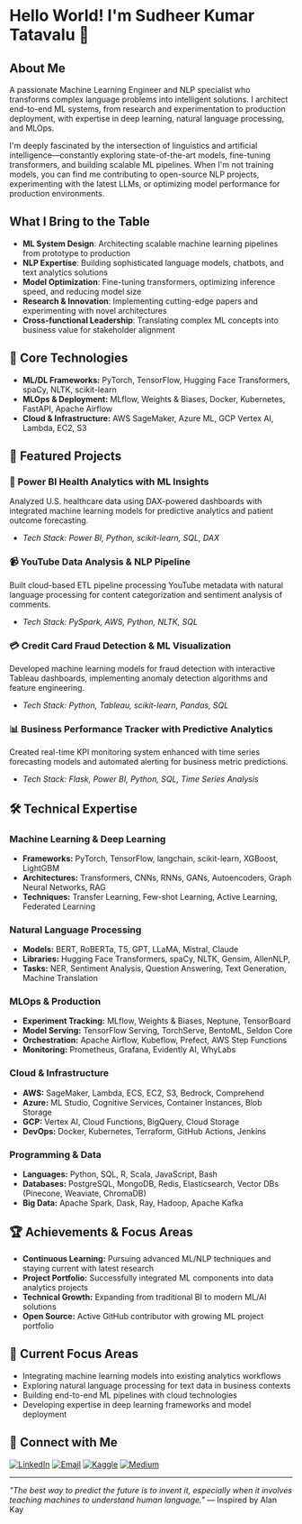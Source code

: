 # **Hello World! I'm Sudheer Kumar Tatavalu 👋**
  
## **About Me**
A passionate Machine Learning Engineer and NLP specialist who transforms complex language problems into intelligent solutions. I architect end-to-end ML systems, from research and experimentation to production deployment, with expertise in deep learning, natural language processing, and MLOps.

I'm deeply fascinated by the intersection of linguistics and artificial intelligence—constantly exploring state-of-the-art models, fine-tuning transformers, and building scalable ML pipelines. When I'm not training models, you can find me contributing to open-source NLP projects, experimenting with the latest LLMs, or optimizing model performance for production environments.


## **What I Bring to the Table**
- **ML System Design**: Architecting scalable machine learning pipelines from prototype to production
- **NLP Expertise**: Building sophisticated language models, chatbots, and text analytics solutions
- **Model Optimization**: Fine-tuning transformers, optimizing inference speed, and reducing model size
- **Research & Innovation**: Implementing cutting-edge papers and experimenting with novel architectures
- **Cross-functional Leadership**: Translating complex ML concepts into business value for stakeholder alignment

## **🧰 Core Technologies**
- **ML/DL Frameworks:** PyTorch, TensorFlow, Hugging Face Transformers, spaCy, NLTK, scikit-learn
- **MLOps & Deployment:** MLflow, Weights & Biases, Docker, Kubernetes, FastAPI, Apache Airflow
- **Cloud & Infrastructure:** AWS SageMaker, Azure ML, GCP Vertex AI, Lambda, EC2, S3

## **📂 Featured Projects**

### **🏥 Power BI Health Analytics with ML Insights**
Analyzed U.S. healthcare data using DAX-powered dashboards with integrated machine learning models for predictive analytics and patient outcome forecasting.
- *Tech Stack: Power BI, Python, scikit-learn, SQL, DAX*

### **📹 YouTube Data Analysis & NLP Pipeline**
Built cloud-based ETL pipeline processing YouTube metadata with natural language processing for content categorization and sentiment analysis of comments.
- *Tech Stack: PySpark, AWS, Python, NLTK, SQL*

### **💳 Credit Card Fraud Detection & ML Visualization**
Developed machine learning models for fraud detection with interactive Tableau dashboards, implementing anomaly detection algorithms and feature engineering.
- *Tech Stack: Python, Tableau, scikit-learn, Pandas, SQL*

### **📊 Business Performance Tracker with Predictive Analytics**
Created real-time KPI monitoring system enhanced with time series forecasting models and automated alerting for business metric predictions.
- *Tech Stack: Flask, Power BI, Python, SQL, Time Series Analysis*

## **🛠️ Technical Expertise**

### **Machine Learning & Deep Learning**
- **Frameworks:** PyTorch, TensorFlow, langchain, scikit-learn, XGBoost, LightGBM
- **Architectures:** Transformers, CNNs, RNNs, GANs, Autoencoders, Graph Neural Networks, RAG
- **Techniques:** Transfer Learning, Few-shot Learning, Active Learning, Federated Learning

### **Natural Language Processing**
- **Models:** BERT, RoBERTa, T5, GPT, LLaMA, Mistral, Claude
- **Libraries:** Hugging Face Transformers, spaCy, NLTK, Gensim, AllenNLP, 
- **Tasks:** NER, Sentiment Analysis, Question Answering, Text Generation, Machine Translation

### **MLOps & Production**
- **Experiment Tracking:** MLflow, Weights & Biases, Neptune, TensorBoard
- **Model Serving:** TensorFlow Serving, TorchServe, BentoML, Seldon Core
- **Orchestration:** Apache Airflow, Kubeflow, Prefect, AWS Step Functions
- **Monitoring:** Prometheus, Grafana, Evidently AI, WhyLabs

### **Cloud & Infrastructure**
- **AWS:** SageMaker, Lambda, ECS, EC2, S3, Bedrock, Comprehend
- **Azure:** ML Studio, Cognitive Services, Container Instances, Blob Storage
- **GCP:** Vertex AI, Cloud Functions, BigQuery, Cloud Storage
- **DevOps:** Docker, Kubernetes, Terraform, GitHub Actions, Jenkins

### **Programming & Data**
- **Languages:** Python, SQL, R, Scala, JavaScript, Bash
- **Databases:** PostgreSQL, MongoDB, Redis, Elasticsearch, Vector DBs (Pinecone, Weaviate, ChromaDB)
- **Big Data:** Apache Spark, Dask, Ray, Hadoop, Apache Kafka

## **🏆 Achievements & Focus Areas**
- **Continuous Learning:** Pursuing advanced ML/NLP techniques and staying current with latest research
- **Project Portfolio:** Successfully integrated ML components into data analytics projects
- **Technical Growth:** Expanding from traditional BI to modern ML/AI solutions
- **Open Source:** Active GitHub contributor with growing ML project portfolio

## **🎯 Current Focus Areas**
- Integrating machine learning models into existing analytics workflows
- Exploring natural language processing for text data in business contexts  
- Building end-to-end ML pipelines with cloud technologies
- Developing expertise in deep learning frameworks and model deployment

## **🤝 Connect with Me**
[![LinkedIn](https://img.shields.io/badge/LinkedIn-0077B5?style=for-the-badge&logo=linkedin&logoColor=white)](your-linkedin-url)
[![Email](https://img.shields.io/badge/Email-D14836?style=for-the-badge&logo=gmail&logoColor=white)](mailto:your-email)
[![Kaggle](https://img.shields.io/badge/Kaggle-20BEFF?style=for-the-badge&logo=kaggle&logoColor=white)](your-kaggle-url)
[![Medium](https://img.shields.io/badge/Medium-12100E?style=for-the-badge&logo=medium&logoColor=white)](your-medium-url)

---

*"The best way to predict the future is to invent it, especially when it involves teaching machines to understand human language."* — Inspired by Alan Kay
